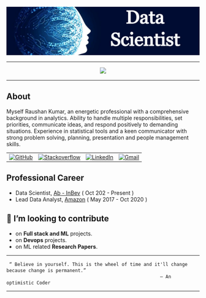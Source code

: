 <!-- ----------- HEAD SECTION ------------ -->

![banner_head.png](./banner_head.png)


<hr>

<p align="center">
  <img src="https://readme-typing-svg.herokuapp.com?color=0d8eceF&size=30&center=true&vCenter=true&width=550&height=70&lines=Hey+There+👋,+myself+Raushan;A+Data+Science+Professional+💻;Loves+To+Build+Projects+🛠;A+Problem+Solver+🕵">
</p>

<hr>

## About

Myself Raushan Kumar, an energetic professional with a comprehensive background in analytics. Ability to handle multiple responsibilities, set priorities, communicate ideas, and respond positively to demanding situations. Experience in statistical tools and a keen communicator with strong problem solving, planning, presentation and people management skills.

<table>
  <tr>
      <td><a href="https://github.com/mlconcept"><img src="https://img.shields.io/github/followers/mlconcept.svg?label=GitHub&style=social" alt="GitHub"></a></td>
    <td><a href="https://stackoverflow.com/users/12168683/raushan-kumar"><img src="https://img.shields.io/badge/Stack_Overflow-FE7A16?style=for-the-badge&logo=stack-overflow&logoColor=white" alt="Stackoverflow"></a></td>
    <td><a href="https://www.linkedin.com/in/nitishraushan/"><img src="https://img.shields.io/badge/LinkedIn%20%7C%20nitishraushan--rrr_.svg?style=social&logo=linkedin" alt="LinkedIn"></a></td>
    <td><a href="mailto:raushan94306@gmail.com"><img src="https://img.shields.io/badge/Gmail--_.svg?style=social&logo=gmail" alt="Gmail"></a></td>
  </tr>
</table>

## Professional Career

- Data Scientist, [Ab - InBev](https://en.wikipedia.org/wiki/AB_InBev) ( Oct 202 - Present )
- Lead Data Analyst, [Amazon](https://en.wikipedia.org/wiki/Amazon_(company)) ( May 2017 - Oct 2020 )


## 👬 I’m looking to contribute

* on **Full stack and ML** projects.
* on **Devops** projects.
* on ML related **Research Papers**.

<hr>

```
 “ Believe in yourself. This is the wheel of time and it'll change because change is permanent.”
                                                        ― An optimistic Coder
```

<hr>
